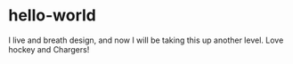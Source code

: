# hello-world
I live and breath design, and now I will be taking this up another level.
Love hockey and Chargers!
